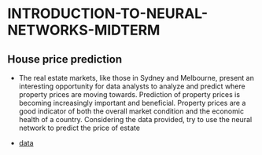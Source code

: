 # INTRODUCTION-TO-NEURAL-NETWORKS-MIDTERM


## House price prediction
* The real estate markets, like those in Sydney and Melbourne, present an interesting opportunity for data analysts to analyze and predict where property prices are moving towards. Prediction of property prices is becoming increasingly important and beneficial. Property prices are a good indicator of both the overall market condition and the economic health of a country. Considering the data provided, try to use the neural network to predict the price of estate 

* [data](house_data.csv)
